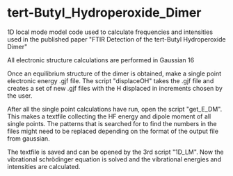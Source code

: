 # tert-Butyl_Hydroperoxide_Dimer
1D local mode model code used to calculate frequencies and intensities used in the published paper "FTIR Detection of the tert-Butyl Hydroperoxide Dimer"

All electronic structure calculations are performed in Gaussian 16

Once an equilibrium structure of the dimer is obtained, make a single point electronic energy .gjf file. The script "displaceOH" takes the .gjf file and creates a set of new .gjf files with the H displaced in increments chosen by the user.

After all the single point calculations have run, open the script "get_E_DM". This makes a textfile collecting the HF energy and dipole moment of all single points. The patterns that is searched for to find the numbers in the files might need to be replaced depending on the format of the output file from gaussian.

The textfile is saved and can be opened by the 3rd script "1D_LM". Now the vibrational schrödinger equation is solved and the vibrational energies and intensities are calculated.

